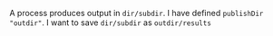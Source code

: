 A process produces output in `dir/subdir`.
I have defined `publishDir "outdir"`.
I want to save `dir/subdir` as `outdir/results`
